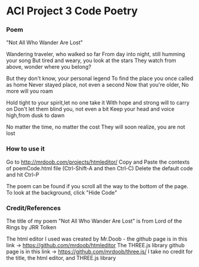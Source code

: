 # ACI Project 3 Code Poetry

### Poem

"Not All Who Wander Are Lost"

Wandering traveler, who walked so far
From day into night, still humming your song
But tired and weary, you look at the stars
They watch from above, wonder where you belong?

But they don't know, your personal legend
To find the place you once called as home
Never stayed place, not even a second
Now that you're older, No more will you roam

Hold tight to your spirit,let no one take it
With hope and strong will to carry on
Don't let them blind you, not even a bit
Keep your head and voice high,from dusk to dawn

No matter the time, no matter the cost
They will soon realize, you are not lost

### How to use it
Go to http://mrdoob.com/projects/htmleditor/ 
Copy and Paste the contexts of poemCode.html file (Ctrl-Shift-A and then Ctrl-C)
Delete the default code and hit Ctrl-P

The poem can be found if you scroll all the way to the bottom of the page.
To look at the background, click "Hide Code"

### Credit/References
The title of my poem "Not All Who Wander Are Lost" is from Lord of the Rings by JRR Tolken

The html editor I used was created by Mr.Doob - the github page is in this link -> https://github.com/mrdoob/htmleditor
The THREE.js library github page is in this link -> https://github.com/mrdoob/three.js/
I take no credit for the title, the html editor, and THREE.js library
